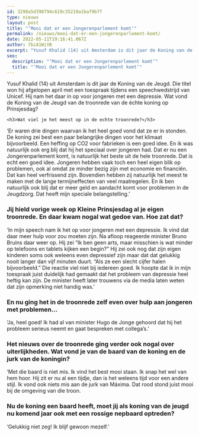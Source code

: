 ```yaml
---
id: 3298a5d398794c619c35219a1baf9b7f
type: nieuws
layout: post
title: "‘Mooi dat er een Jongerenparlement komt’"
permalink: /nieuws/mooi-dat-er-een-jongerenparlement-komt/
date: 2022-05-11T19:16:41.067Z
author: 7biA1WiYB
excerpt: "Yusuf Khalid (14) uit Amsterdam is dit jaar de Koning van de Jeugd. Die titel won hij afgelopen april met een toespraak tijdens een speechwedstrijd van Unicef. Hij nam het daar in op voor jongeren met een depressie. Wat vond de Koning van de Jeugd van de troonrede van de échte koning op Prinsjesdag?  "
seo:
  description: "‘Mooi dat er een Jongerenparlement komt’"
  title: "‘Mooi dat er een Jongerenparlement komt’"
---
```

Yusuf Khalid (14) uit Amsterdam is dit jaar de Koning van de Jeugd. Die titel won hij afgelopen april met een toespraak tijdens een speechwedstrijd van Unicef. Hij nam het daar in op voor jongeren met een depressie. Wat vond de Koning van de Jeugd van de troonrede van de échte koning op Prinsjesdag?  

    <h3>Wat viel je het meest op in de echte troonrede?</h3>
<p> ‘Er waren drie dingen waarvan ik het heel goed vond dat ze er in stonden. De koning zei best een paar belangrijke dingen voor het klimaat bijvoorbeeld. Een heffing op CO2 voor fabrieken is een goed idee. En ik was natuurlijk ook erg blij dat hij het speciaal over jongeren had. Dat er nu een Jongerenparlement komt, is natuurlijk het beste uit de hele troonrede. Dat is echt een goed idee. Jongeren hebben vaak toch een heel eigen blik op problemen, ook al omdat ze minder bezig zijn met economie en financiën. Dat kan heel verfrissend zijn. Bovendien hebben zij natuurlijk het meest te maken met de lange termijneffecten van veel maatregelen. En ik ben natuurlijk ook blij dat er meer geld en aandacht komt voor problemen in de Jeugdzorg. Dat heeft mijn speciale belangstelling.’ </p>
<h3>Jij hield vorige week op Kleine Prinsjesdag al je eigen troonrede. En daar kwam nogal wat gedoe van. Hoe zat dat? </h3>
<p>‘In mijn speech nam ik het op voor jongeren met een depressie. Ik vind dat daar meer hulp voor zou moeten zijn. Na afloop reageerde minister Bruno Bruins daar weer op. Hij zei “Ik ben geen arts, maar misschien is wat minder op telefoons en tablets kijken een begin?” Hij zei ook nog dat zijn eigen kinderen soms ook weleens even depressief zijn maar dat dat gelukkig nooit langer dan vijf minuten duurt. “Als ze een slecht cijfer halen bijvoorbeeld.” Die reactie viel niet bij iedereen goed. Ik hoopte dat ik in mijn toespraak juist duidelijk had gemaakt dat het probleem van depressie heel heftig kan zijn. De minister heeft later trouwens via de media laten weten dat zijn opmerking niet handig was.’ </p>
<h3>En nu ging het in de troonrede zelf even over hulp aan jongeren met problemen... </h3>
<p>‘Ja, heel goed! Ik had al van minister Hugo de Jonge gehoord dat hij het probleem serieus neemt en gaat bespreken met collega’s.’ </p>
<h3>Het nieuws over de troonrede ging verder ook nogal over uiterlijkheden. Wat vond je van de baard van de koning en de jurk van de koningin?</h3>
<p>‘Met die baard is niet mis. Ik vind het best mooi staan. Ik snap het wel van hem hoor. Hij zit er nu al een tijdje, dan is het weleens tijd voor een andere stijl. Ik vond ook niets mis aan de jurk van Máxima. Dat rood stond juist mooi bij de omgeving van die troon. </p>
<h3>Nu de koning een baard heeft, moet jij als koning van de jeugd nu komend jaar ook met een rossige nepbaard optreden? </h3>
<p>‘Gelukkig niet zeg! Ik blijf gewoon mezelf.’</p>  
